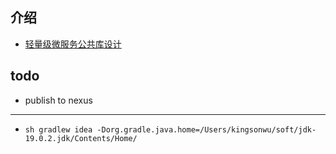 
## 介绍
+ [轻量级微服务公共库设计](https://kingson4wu.github.io/2022/03/22/20220322-%E8%BD%BB%E9%87%8F%E7%BA%A7%E5%BE%AE%E6%9C%8D%E5%8A%A1%E5%85%AC%E5%85%B1%E5%BA%93%E8%AE%BE%E8%AE%A1/)


## todo
+ publish to nexus

---

+ `sh gradlew idea -Dorg.gradle.java.home=/Users/kingsonwu/soft/jdk-19.0.2.jdk/Contents/Home/`